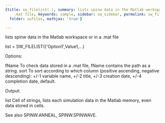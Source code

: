 ```yaml
---
{title: sw_filelist( ), summary: lists spinw data in the Matlab workspace or in a
    .mat file, keywords: sample, sidebar: sw_sidebar, permalink: sw_filelist.html,
  folder: swfiles, mathjax: 'true'}

---
```

lists spinw data in the Matlab workspace or in a .mat file
 
list = SW_FILELIST({'Option1',Value1,...)
 
 
Options:
 
fName     To check data stored in a .mat file, fName contains the path as
          a string.
sort      To sort according to which column (positive ascending, negative
          descending):
              +/-1    variable name,
              +/-2    title,
              +/-3    creation date,
              +/-4    completion date, default.
 
 
Output:
 
list      Cell of strings, lists each simulation data in the Matlab
          memory, even data stored in cells.
 
See also SPINW.ANNEAL, SPINW.SPINWAVE.
 
